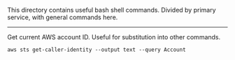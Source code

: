 This directory contains useful bash shell commands. Divided by primary service, with general commands here.

----

Get current AWS account ID. Useful for substitution into other commands.

```
aws sts get-caller-identity --output text --query Account
```

